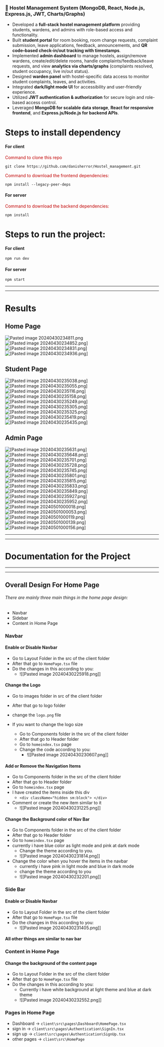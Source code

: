 
### 🚀 Hostel Management System (MongoDB, React, Node.js, Express.js, JWT, Charts/Graphs)

* Developed a **full-stack hostel management platform** providing students, wardens, and admins with role-based access and functionality.
* Built **student portal** for room booking, room change requests, complaint submission, leave applications, feedback, announcements, and **QR code–based check-in/out tracking with timestamps**.
* Implemented **admin dashboard** to manage hostels, assign/remove wardens, create/edit/delete rooms, handle complaints/feedback/leave requests, and view **analytics via charts/graphs** (complaints resolved, student occupancy, live in/out status).
* Designed **warden panel** with hostel-specific data access to monitor student complaints, leaves, and activities.
* Integrated **dark/light mode UI** for accessibility and user-friendly experience.
* Utilized **JWT authentication & authorization** for secure login and role-based access control.
* Leveraged **MongoDB for scalable data storage**, **React for responsive frontend**, and **Express.js/Node.js for backend APIs**.






# Steps to install dependency
#### For client

<span style="color:#c00000">Command to clone this repo</span>
```
git clone https://github.com/danisherror/Hostel_management.git
```

<span style="color:#c00000">Command to download the frontend dependencies:</span>
```
npm install --legacy-peer-deps
```
#### For server

<span style="color:#c00000">Command to download the backend dependencies:</span>
```
npm install
```

# Steps to run the project:
#### For client

```
npm run dev
```
#### For server
```
npm start
```
---
---
# Results

## Home Page
![Pasted image 20240430234811.png](/images/Pasted%20image%2020240430234811.png)
![[Pasted image 20240430234852.png]](/images/Pasted%20image%2020240430234852.png)
![[Pasted image 20240430234831.png]](images/Pasted%20image%2020240430234831.png)
![[Pasted image 20240430234936.png]](images/Pasted%20image%2020240430234936.png)

## Student Page
![[Pasted image 20240430235038.png]](images/Pasted%20image%2020240430235038.png)
![[Pasted image 20240430235055.png]](images/Pasted%20image%2020240430235055.png)
![[Pasted image 20240430235116.png]](images/Pasted%20image%2020240430235116.png)
![[Pasted image 20240430235158.png]](images/Pasted%20image%2020240430235158.png)
![[Pasted image 20240430235249.png]](images/Pasted%20image%2020240430235249.png)
![[Pasted image 20240430235305.png]](images/Pasted%20image%2020240430235305.png)
![[Pasted image 20240430235325.png]](images/Pasted%20image%2020240430235325.png)
![[Pasted image 20240430235419.png]](images/Pasted%20image%2020240430235419.png)
![[Pasted image 20240430235435.png]](images/Pasted%20image%2020240430235435.png)

## Admin Page
![[Pasted image 20240430235631.png]](images/Pasted%20image%2020240430235631.png)
![[Pasted image 20240430235648.png]](images/Pasted%20image%2020240430235648.png)
![[Pasted image 20240430235701.png]](images/Pasted%20image%2020240430235701.png)
![[Pasted image 20240430235728.png]](images/Pasted%20image%2020240430235728.png)
![[Pasted image 20240430235745.png]](images/Pasted%20image%2020240430235745.png)
![[Pasted image 20240430235801.png]](images/Pasted%20image%2020240430235801.png)
![[Pasted image 20240430235815.png]](images/Pasted%20image%2020240430235815.png)
![[Pasted image 20240430235833.png]](images/Pasted%20image%2020240430235833.png)
![[Pasted image 20240430235849.png]](images/Pasted%20image%2020240430235849.png)
![[Pasted image 20240430235927.png]](images/Pasted%20image%2020240430235927.png)
![[Pasted image 20240430235952.png]](images/Pasted%20image%2020240430235952.png)
![[Pasted image 20240501000018.png]](images/Pasted%20image%2020240501000018.png)
![[Pasted image 20240501000053.png]](images/Pasted%20image%2020240501000053.png)
![[Pasted image 20240501000119.png]](images/Pasted%20image%2020240501000119.png)
![[Pasted image 20240501000139.png]](images/Pasted%20image%2020240501000139.png)
![[Pasted image 20240501000156.png]](images/Pasted%20image%2020240501000156.png)

---
---
# Documentation for the Project
---
---

## Overall Design For Home Page

###### There are mainly three main things in the home page design:
- Navbar
- Sidebar
- Content in Home Page

### Navbar

#### Enable or Disable Navbar
- Go to Layout Folder in the src of the client folder
- After that go to `HomePage.tsx` file
- Do the changes in this according to you:
	- ![[Pasted image 20240430225918.png]]

#### Change the Logo
- Go to images folder in src of the client folder
- After that go to logo folder
- change the `logo.png` file

- If you want to change the logo size
	- Go to Components folder in the src of the client folder
	- After that go to Header folder
	- Go to `homeindex.tsx` page
	- Change the code according to you:
		- ![[Pasted image 20240430230607.png]]

#### Add or Remove the Navigation Items

- Go to Components folder in the src of the client folder
- After that go to Header folder
- Go to `homeindex.tsx` page
- I have created the items inside this div
	- `<div className="hidden sm:block"> </div>`
- Comment or create the new item similar to it
	- ![[Pasted image 20240430231225.png]]

#### Change the Background color of Nav Bar
- Go to Components folder in the src of the client folder
- After that go to Header folder
- Go to `homeindex.tsx` page
- currently i have blue color as light mode and pink at dark mode
	- Change the theme according to you.
	- ![[Pasted image 20240430231814.png]]
- Change the color when you hover the items in the navbar
	- currently i have pink in light mode and blue in dark mode
	- change the theme according to you
	- ![[Pasted image 20240430232201.png]]


### Side Bar

#### Enable or Disable Navbar
- Go to Layout Folder in the src of the client folder
- After that go to `HomePage.tsx` file
- Do the changes in this according to you:
	- ![[Pasted image 20240430231405.png]]

#### All other things are similar to nav bar

### Content in Home Page

#### Change the background of the content page
- Go to Layout Folder in the src of the client folder
- After that go to `HomePage.tsx` file
- Do the changes in this according to you:
	- Currently i have white background at light theme and blue at dark theme
	- ![[Pasted image 20240430232552.png]]

### Pages in Home Page
- Dashboard -> `client\src\pages\Dashboard\HomePage.tsx`
- sign in -> `client\src\pages\Authentication\SignIn.tsx`
- sign up -> `client\src\pages\Authentication\SignUp.tsx`
- other pages -> `client\src\HomePage`


